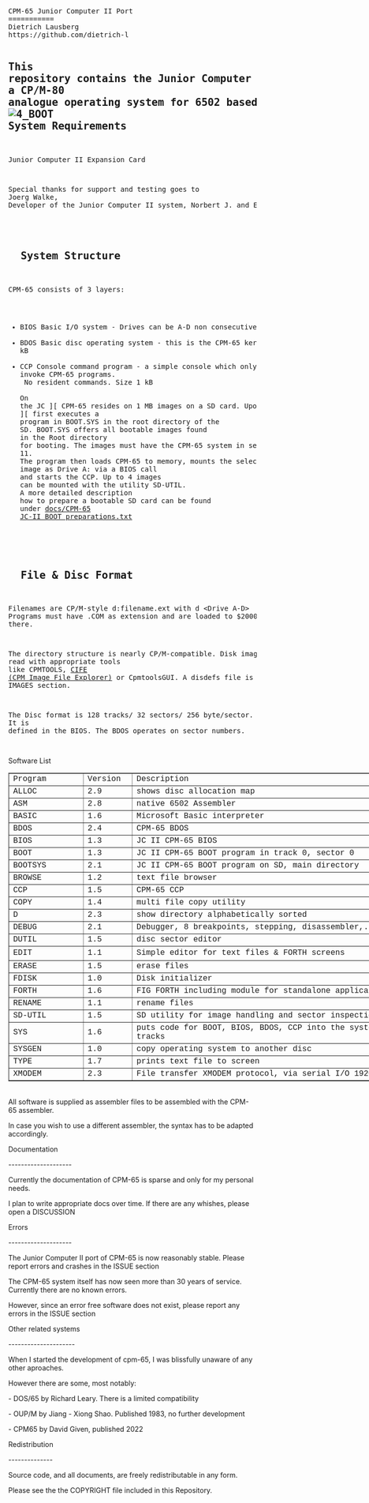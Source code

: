 <html>
  <head>
    <meta http-equiv="content-type" content="text/html; charset=windows-1252">
    <link rel="alternate stylesheet" type="text/css" href="resource://gre-resources/plaintext.css">
  </head>
  <body>
    <pre>CPM-65 Junior Computer II Port
===========
Dietrich Lausberg <lausbergd@gmail.com>
https://github.com/dietrich-l

This repository contains the Junior Computer II Port of CPM-65, <br>a CP/M-80 analogue operating system for 6502 based microcomputers
<br>![4_BOOT](https://github.com/Dietrich-L/CPM-65_for_JUNIOR_COMPUTER_II/assets/83355183/2ed79c93-dfbe-426f-b827-fa08cdfe25a0)
<br>System Requirements
--------------------------

Junior Computer II
Expansion Card

Special thanks for support and testing goes to <br>Joerg Walke, Developer of the Junior Computer II system, Norbert J. and Edzard

<br>&nbsp; System Structure
--------------------

CPM-65 consists of 3 layers:

- BIOS Basic I/O system - Drives can be A-D non consecutive. 
- BDOS Basic disc operating system - this is the CPM-65 kernal. Size 2 kB
- CCP Console command program - a simple console which only allows to invoke CPM-65 programs. <br>      No resident commands. Size 1 kB<br><br>On the JC ][ CPM-65 resides on 1 MB images on a SD card. Upon Boot the JC ][ first executes a <br>program in BOOT.SYS in the root directory of the SD. BOOT.SYS offers all bootable images found <br>in the Root directory for booting. The images must have the CPM-65 system in sectors 1 to 11.<br>The program then loads CPM-65 to memory, mounts the selected image as Drive A: via a BIOS call<br>and starts the CCP. Up to 4 images can be mounted with the utility SD-UTIL. <br>A more detailed description how to prepare a bootable SD card can be found <br>under [docs/CPM-65 JC-II BOOT preparations.txt](https://github.com/Dietrich-L/CPM-65_for_JUNIOR_COMPUTER_II/blob/master/docs/CPM-65%20JC-II%20BOOT%20preparations.txt)<br>

<br> &nbsp;File &amp; Disc Format
----------------------

Filenames are CP/M-style d:filename.ext with d &lt;Drive A-D&gt;
Programs must have .COM as extension and are loaded to $2000 and started there.

The directory structure is nearly CP/M-compatible. Disk images can be read with appropriate  tools <br>like CPMTOOLS, <a
href="https://github.com/ProgrammingHobby/CPM_Image-File_Explorer">CIFE (CPM Image File Explorer)</a> or CpmtoolsGUI. A disdefs file is in the IMAGES section. 

The Disc format is 128 tracks/ 32 sectors/ 256 byte/sector. <br>It is defined in the BIOS. The BDOS operates on sector numbers. 
<br>
</pre><a title="Software List" a=""> Software List
      <table style="width: 809px;" border="1">
        <tbody>
          <tr>
            <td style="width: 140.383px;"><span style="font-family: Courier New,Courier,monospace;">Program<br>
              </span></td>
            <td style="margin-left: 90px; width: 83.65px;"><span style="font-family: Courier New,Courier,monospace;">Version<br>
              </span></td>
            <td style="width: 575px; margin-left: -100px;"><span style="font-family: Courier New,Courier,monospace;">Description<br>
              </span></td>
          </tr>
          <tr>
            <td><span style="font-family: Courier New,Courier,monospace;">ALLOC<br>
              </span></td>
            <td><span style="font-family: Courier New,Courier,monospace;">2.9<br>
              </span></td>
            <td><span style="font-family: Courier New,Courier,monospace;">shows
                disc allocation map<br>
              </span></td>
          </tr>
          <tr>
            <td><span style="font-family: Courier New,Courier,monospace;">ASM<br>
              </span></td>
            <td><span style="font-family: Courier New,Courier,monospace;">2.8<br>
              </span></td>
            <td><span style="font-family: Courier New,Courier,monospace;">native
                6502 Assembler<br>
              </span></td>
          </tr>
          <tr>
            <td><span style="font-family: Courier New,Courier,monospace;">BASIC<br>
              </span></td>
            <td><span style="font-family: Courier New,Courier,monospace;">1.6<br>
              </span></td>
            <td><span style="font-family: Courier New,Courier,monospace;">Microsoft
                Basic interpreter<br>
              </span></td>
          </tr>
          <tr>
            <td><span style="font-family: Courier New,Courier,monospace;">BDOS<br>
              </span></td>
            <td><span style="font-family: Courier New,Courier,monospace;">2.4<br>
              </span></td>
            <td><span style="font-family: Courier New,Courier,monospace;">CPM-65
                BDOS<br>
              </span></td>
          </tr>
          <tr>
            <td><span style="font-family: Courier New,Courier,monospace;">BIOS<br>
              </span></td>
            <td><span style="font-family: Courier New,Courier,monospace;">1.3<br>
              </span></td>
            <td><span style="font-family: Courier New,Courier,monospace;">JC II
                CPM-65 BIOS</span></td>
          </tr>
          <tr>
            <td><span style="font-family: Courier New,Courier,monospace;">BOOT<br>
              </span></td>
            <td><span style="font-family: Courier New,Courier,monospace;">1.3<br>
              </span></td>
            <td><span style="font-family: Courier New,Courier,monospace;">JC II
                CPM-65 BOOT program in track 0, sector 0<br>
              </span></td>
          </tr>
           <tr>
            <td><span style="font-family: Courier New,Courier,monospace;">BOOTSYS<br>
              </span></td>
            <td><span style="font-family: Courier New,Courier,monospace;">2.1<br>
              </span></td>
            <td><span style="font-family: Courier New,Courier,monospace;">JC II
                CPM-65 BOOT program on SD, main directory<br>
              </span></td>
          </tr>
          <tr>
            <td><span style="font-family: Courier New,Courier,monospace;">BROWSE<br>
              </span></td>
            <td><span style="font-family: Courier New,Courier,monospace;">1.2<br>
              </span></td>
            <td><span style="font-family: Courier New,Courier,monospace;">text
                file browser<br>
              </span></td>
          </tr>
          <tr>
            <td><span style="font-family: Courier New,Courier,monospace;">CCP<br>
              </span></td>
            <td><span style="font-family: Courier New,Courier,monospace;">1.5<br>
              </span></td>
            <td><span style="font-family: Courier New,Courier,monospace;">CPM-65
                CCP<br>
              </span></td>
          </tr>
          <tr>
            <td><span style="font-family: Courier New,Courier,monospace;">COPY<br>
              </span></td>
            <td><span style="font-family: Courier New,Courier,monospace;">1.4<br>
              </span></td>
            <td><span style="font-family: Courier New,Courier,monospace;">multi
                file copy utility<br>
              </span></td>
          </tr>
          <tr>
            <td><span style="font-family: Courier New,Courier,monospace;">D<br>
              </span></td>
            <td><span style="font-family: Courier New,Courier,monospace;">2.3<br>
              </span></td>
            <td><span style="font-family: Courier New,Courier,monospace;">show
                directory alphabetically sorted<br>
              </span></td>
          </tr>
          <tr>
            <td><span style="font-family: Courier New,Courier,monospace;">DEBUG<br>
              </span></td>
            <td><span style="font-family: Courier New,Courier,monospace;">2.1<br>
              </span></td>
            <td><span style="font-family: Courier New,Courier,monospace;">Debugger,
                8 breakpoints, stepping, disassembler,...<br>
              </span></td>
          </tr>
          <tr>
            <td><span style="font-family: Courier New,Courier,monospace;">DUTIL<br>
              </span></td>
            <td><span style="font-family: Courier New,Courier,monospace;">1.5<br>
              </span></td>
            <td><span style="font-family: Courier New,Courier,monospace;">disc
                sector editor<br>
              </span></td>
          </tr>
          <tr>
            <td style="height: 28.8167px;"><span style="font-family: Courier New,Courier,monospace;">EDIT<br>
              </span></td>
            <td><span style="font-family: Courier New,Courier,monospace;">1.1<br>
              </span></td>
            <td><span style="font-family: Courier New,Courier,monospace;">Simple
                editor for text files &amp; FORTH screens<br>
              </span></td>
          </tr>
          <tr>
            <td><span style="font-family: Courier New,Courier,monospace;">ERASE<br>
              </span></td>
            <td><span style="font-family: Courier New,Courier,monospace;">1.5<br>
              </span></td>
            <td><span style="font-family: Courier New,Courier,monospace;">erase
                files<br>
              </span></td>
          </tr>
          <tr>
            <td><span style="font-family: Courier New,Courier,monospace;">FDISK<br>
              </span></td>
            <td><span style="font-family: Courier New,Courier,monospace;">1.0<br>
              </span></td>
            <td><span style="font-family: Courier New,Courier,monospace;">Disk
                initializer<br>
              </span></td>
          </tr>
          <tr>
            <td><span style="font-family: Courier New,Courier,monospace;">FORTH<br>
              </span></td>
            <td><span style="font-family: Courier New,Courier,monospace;">1.6<br>
              </span></td>
            <td><span style="font-family: Courier New,Courier,monospace;">FIG
                FORTH including module for standalone applications<br>
              </span></td>
          </tr>
          <tr>
            <td><span style="font-family: Courier New,Courier,monospace;">RENAME<br>
              </span></td>
            <td><span style="font-family: Courier New,Courier,monospace;">1.1<br>
              </span></td>
            <td><span style="font-family: Courier New,Courier,monospace;">rename
                files<br>
              </span></td>
          </tr>
          <tr>
            <td><a title="CIFE"><span style="font-family: Courier New,Courier,monospace;">SD-UTIL</span></a></td>
            <td><a title="CIFE"><span style="font-family: Courier New,Courier,monospace;">1.5</span></a></td>
            <td><a title="CIFE"><span style="font-family: Courier New,Courier,monospace;">SD
                  utility for image handling and sector inspection<br>
                </span></a></td>
          </tr>
          <tr>
            <td><span style="font-family: Courier New,Courier,monospace;">SYS<br>
              </span></td>
            <td><span style="font-family: Courier New,Courier,monospace;">1.6<br>
              </span></td>
            <td><span style="font-family: Courier New,Courier,monospace;">puts
                code for BOOT, BIOS, BDOS, CCP into the system tracks<br>
              </span></td>
          </tr>
          <tr>
            <td><span style="font-family: Courier New,Courier,monospace;">SYSGEN<br>
              </span></td>
            <td><span style="font-family: Courier New,Courier,monospace;">1.0<br>
              </span></td>
            <td><span style="font-family: Courier New,Courier,monospace;">copy
                operating system to another disc<br>
              </span></td>
          </tr>
          <tr>
            <td><span style="font-family: Courier New,Courier,monospace;">TYPE<br>
              </span></td>
            <td><span style="font-family: Courier New,Courier,monospace;">1.7<br>
              </span></td>
            <td><span style="font-family: Courier New,Courier,monospace;">prints
                text file to screen<br>
              </span></td>
          </tr>
          <tr>
            <td><span style="font-family: Courier New,Courier,monospace;">XMODEM<br>
              </span></td>
            <td><span style="font-family: Courier New,Courier,monospace;">2.3<br>
              </span></td>
            <td><span style="font-family: Courier New,Courier,monospace;">File transfer XMODEM protocol, via serial I/O 19200 Baud<br>
              </span></td>
          </tr>
        </tbody>
      </table>
      &nbsp; <br>
      All software is supplied as assembler files to be assembled with the
      CPM-65 assembler. <br>
    </a>
    <p><a title="Software List" a=""> In case you wish to use a different
        assembler, the syntax has to be adapted accordingly. <br>
      </a></p>
    <p><a title="Software List" a=""> Documentation <br>
      </a></p>
    <p><a title="Software List" a="">-------------------- <br>
      </a></p>
    <p><a title="Software List" a="">Currently the documentation of CPM-65 is
        sparse and only for my personal needs. </a></p>
    <p><a title="Software List" a=""> I plan to write appropriate docs over
        time. If there are any whishes, please open a DISCUSSION <br>
      </a></p>
    <p><a title="Software List" a=""> Errors</a></p>
    <p><a title="Software List" a=""> -------------------- <br>
      </a></p>
    <p><a title="Software List" a="">The Junior Computer II port of CPM-65 is
        now reasonably stable. Please report errors and crashes in the ISSUE section <br>
      </a></p>
    <p><a title="Software List" a="">The CPM-65 system itself has now seen more
        than 30 years of service. Currently there are no known errors. <br>
      </a></p>
    <p><a title="Software List" a="">However, since an error free software does
        not exist, please report any errors in the ISSUE section <br>
      </a></p>
    <p><a title="Software List" a="">Other related systems <br>
      </a></p>
    <p><a title="Software List" a="">--------------------- <br>
      </a></p>
    <p><a title="Software List" a="">When I started the development of cpm-65, I
        was blissfully unaware of any other aproaches. </a></p>
    <p><a title="Software List" a=""> However there are some, most notably:</a></p>
    <p><a title="Software List" a=""> - DOS/65 by Richard Leary. There is a
        limited compatibility</a></p>
    <p><a title="Software List" a=""> - OUP/M by Jiang - Xiong Shao. Published
        1983, no further development</a></p>
    <p><a title="Software List" a=""> - CPM65 by David Given, published 2022 <br>
      </a></p>
    <p><a title="Software List" a=""> Redistribution <br>
      </a></p>
    <p><a title="Software List" a="">-------------- <br>
      </a></p>
    <p><a title="Software List" a=""> Source code, and all documents, are freely
        redistributable in any form. <br>
      </a></p>
    <p><a title="Software List" a="">Please see the the COPYRIGHT file included
        in this Repository. </a> </p>
  </body>
</html>
